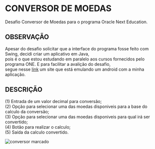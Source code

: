 # CONVERSOR DE MOEDAS <br>
Desafio Conversor de Moedas para o programa Oracle Next Education. <br>

## OBSERVAÇÃO

Apesar do desafio solicitar que a interface do programa fosse feito com Swing, decidi criar um aplicativo em Java, <br>
pois é o que estou estudando em paralelo aos cursos fornecidos pelo programa ONE. E para facilitar a avalição do desafio, <br>
segue nesse [link](https://appetize.io/app/bojcyfwwbjv4v7cxjzbz3dyiqu?device=pixel4&osVersion=11.0&scale=75) um site que está emulando
um android com a minha aplicação.

## DESCRIÇÃO

(1) Entrada de um valor decimal para conversão; <br>
(2) Opção para selecionar uma das moedas disponiveis para a base do calculo da conversão; <br>
(3) Opção para selecionar uma das moedas disponiveis para qual irá ser convertido; <br>
(4) Botão para realizar o calculo; <br>
(5) Saída da calculo convertido.

![conversor marcado](https://user-images.githubusercontent.com/66476979/221262747-d3047663-dc90-42bd-966e-e5ed3a283081.jpg)

